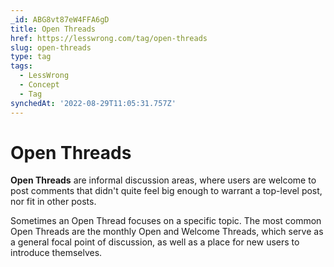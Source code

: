 ```yaml
---
_id: ABG8vt87eW4FFA6gD
title: Open Threads
href: https://lesswrong.com/tag/open-threads
slug: open-threads
type: tag
tags:
  - LessWrong
  - Concept
  - Tag
synchedAt: '2022-08-29T11:05:31.757Z'
---
```

# Open Threads

**Open Threads** are informal discussion areas, where users are welcome to post comments that didn't quite feel big enough to warrant a top-level post, nor fit in other posts.

Sometimes an Open Thread focuses on a specific topic. The most common Open Threads are the monthly Open and Welcome Threads, which serve as a general focal point of discussion, as well as a place for new users to introduce themselves.